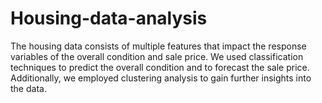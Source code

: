 # Housing-data-analysis
The housing data consists of multiple features that impact the response variables of the overall condition and sale price.  We used classification techniques to predict the overall condition and to forecast the sale price.  Additionally, we employed clustering analysis to gain further insights into the data. 
